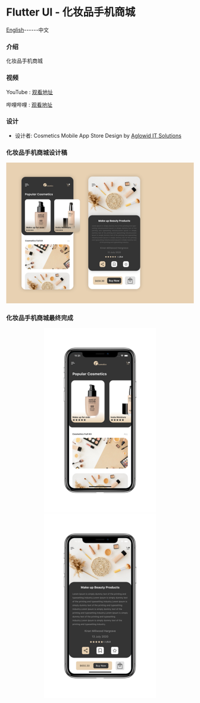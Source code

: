# Flutter UI - 化妆品手机商城

[English](README.md)------中文

### 介绍

化妆品手机商城

### 视频

YouTube : [观看地址](https://youtu.be/_S13wYTlKvI)

哔哩哔哩 : [观看地址](https://www.bilibili.com/video/BV1QA411Y7ke/)

### 设计 

 - 设计者:  Cosmetics Mobile App Store Design by [Aglowid IT Solutions](https://www.uplabs.com/posts/cosmetics-mobile-app-store)



### 化妆品手机商城设计稿

![00](00.png)

### 化妆品手机商城最终完成

<div align=center> <img src = '01.png' width = '300' >  <img src = '02.png' width = '300' > </div>

